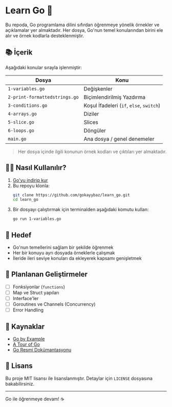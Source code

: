 
# Learn Go 🚀

Bu repoda, Go programlama dilini sıfırdan öğrenmeye yönelik örnekler ve açıklamalar yer almaktadır. Her dosya, Go'nun temel konularından birini ele alır ve örnek kodlarla desteklenmiştir.

## 📚 İçerik

Aşağıdaki konular sırayla işlenmiştir:

| Dosya | Konu |
|-------|------|
| `1-variables.go` | Değişkenler |
| `2-print-formattedstrings.go` | Biçimlendirilmiş Yazdırma |
| `3-conditions.go` | Koşul İfadeleri (`if`, `else`, `switch`) |
| `4-arrays.go` | Diziler |
| `5-slice.go` | Slices |
| `6-loops.go` | Döngüler |
| `main.go` | Ana dosya / genel denemeler |

> Her dosya içinde ilgili konunun örnek kodları ve çıktıları yer almaktadır.

## 🧑‍💻 Nasıl Kullanılır?

1. [Go'yu indirip kur](https://golang.org/dl/)
2. Bu repoyu klonla:
   ```bash
   git clone https://github.com/gokayybaz/learn_go.git
   cd learn_go
   ```
3. Bir dosyayı çalıştırmak için terminalden aşağıdaki komutu kullan:
   ```bash
   go run 1-variables.go
   ```

## 🎯 Hedef

- Go'nun temellerini sağlam bir şekilde öğrenmek
- Her bir konuyu ayrı dosyada örneklerle çalışmak
- İleride ileri seviye konuları da ekleyerek kapsamı genişletmek

## 📌 Planlanan Geliştirmeler

- [ ] Fonksiyonlar (`functions`)
- [ ] Map ve Struct yapıları
- [ ] Interface'ler
- [ ] Goroutines ve Channels (Concurrency)
- [ ] Error Handling

## 🔗 Kaynaklar

- [Go by Example](https://gobyexample.com/)
- [A Tour of Go](https://go.dev/tour/)
- [Go Resmi Dokümantasyonu](https://golang.org/doc/)

## 📄 Lisans

Bu proje MIT lisansı ile lisanslanmıştır. Detaylar için `LICENSE` dosyasına bakabilirsiniz.

---

Go ile öğrenmeye devam! ☕
